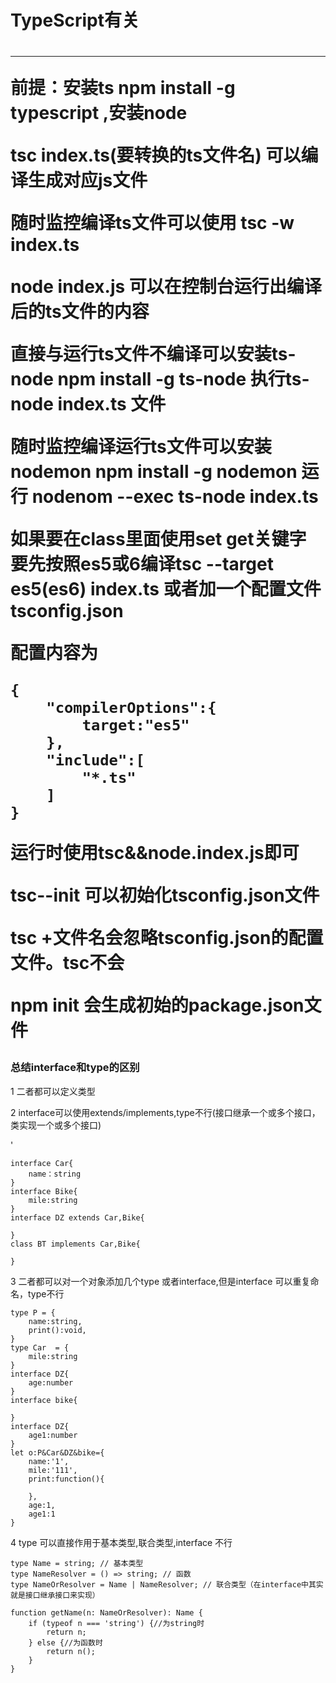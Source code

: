 <h1>TypeScript有关<h1>    
    <hr/>

前提：安装ts npm  install -g typescript ,安装node

tsc index.ts(要转换的ts文件名) 可以编译生成对应js文件

随时监控编译ts文件可以使用 tsc -w index.ts

node index.js 可以在控制台运行出编译后的ts文件的内容

直接与运行ts文件不编译可以安装ts-node npm install -g ts-node
执行ts-node index.ts 文件

随时监控编译运行ts文件可以安装nodemon npm install -g nodemon
运行 nodenom --exec ts-node index.ts

如果要在class里面使用set get关键字 要先按照es5或6编译tsc --target es5(es6) index.ts
或者加一个配置文件tsconfig.json

配置内容为

```
{
    "compilerOptions":{
        target:"es5"
    },
    "include":[
        "*.ts"
    ]
}
```

运行时使用tsc&&node.index.js即可

tsc--init 可以初始化tsconfig.json文件

tsc +文件名会忽略tsconfig.json的配置文件。tsc不会

npm init 会生成初始的package.json文件





<h3>总结interface和type的区别</h3>

<p>1 二者都可以定义类型<p>

<p>2 interface可以使用extends/implements,type不行(接口继承一个或多个接口，类实现一个或多个接口)</p>'

```
interface Car{
    name：string
}
interface Bike{
    mile:string 
}
interface DZ extends Car,Bike{

}
class BT implements Car,Bike{

}

```

<p>3 二者都可以对一个对象添加几个type 或者interface,但是interface 可以重复命名，type不行</p>

```
type P = {
    name:string,
    print():void,
}
type Car  = {
    mile:string
}
interface DZ{
    age:number
}
interface bike{

}
interface DZ{
    age1:number
}
let o:P&Car&DZ&bike={
    name:'1',
    mile:'111',
    print:function(){

    },
    age:1,
    age1:1
}
```

<p>4 type 可以直接作用于基本类型,联合类型,interface 不行</p>

```
type Name = string; // 基本类型
type NameResolver = () => string; // 函数
type NameOrResolver = Name | NameResolver; // 联合类型（在interface中其实就是接口继承接口来实现）

function getName(n: NameOrResolver): Name {
    if (typeof n === 'string') {//为string时
        return n;
    } else {//为函数时
        return n();
    }
}
```
